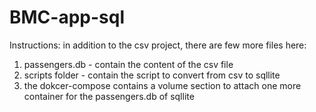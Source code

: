 # BMC-app-sql
Instructions:
in addition to the csv project, there are few more files here:
1. passengers.db - contain the content of the csv file
2. scripts folder - contain the script to convert from csv to sqllite
3. the dokcer-compose contains a volume section to attach one more container for the passengers.db of sqllite
